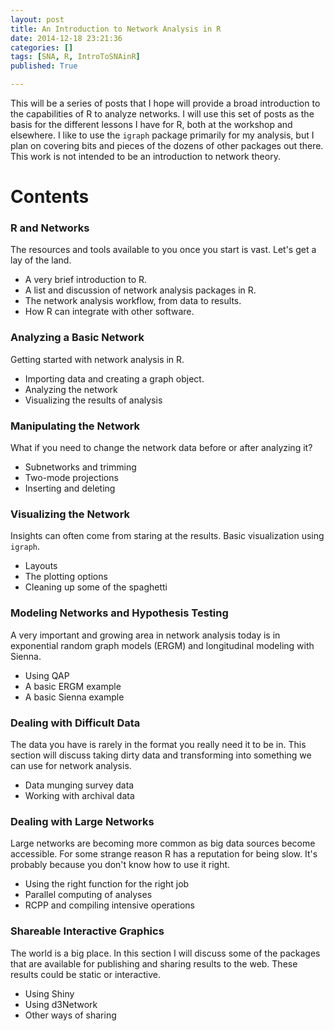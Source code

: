 ```yaml
---
layout: post
title: An Introduction to Network Analysis in R
date: 2014-12-18 23:21:36
categories: []
tags: [SNA, R, IntroToSNAinR]
published: True

---
```


This will be a series of posts that I hope will provide a broad introduction to the capabilities of R to analyze networks. I will use this set of posts as the basis for the different lessons I have for R, both at the workshop and elsewhere. I like to use the ```igraph``` package primarily for my analysis, but I plan on covering bits and pieces of the dozens of other packages out there. This work is not intended to be an introduction to network theory.


# Contents

### R and Networks
The resources and tools available to you once you start is vast. Let's get a lay of the land.

  * A very brief introduction to R.
  * A list and discussion of network analysis packages in R.
  * The network analysis workflow, from data to results. 
  * How R can integrate with other software.

### Analyzing a Basic Network
Getting started with network analysis in R.

  * Importing data and creating a graph object.
  * Analyzing the network
  * Visualizing the results of analysis

### Manipulating the Network
What if you need to change the network data before or after analyzing it?

  * Subnetworks and trimming
  * Two-mode projections
  * Inserting and deleting

### Visualizing the Network
Insights can often come from staring at the results. Basic visualization using ```igraph```.

  * Layouts
  * The plotting options
  * Cleaning up some of the spaghetti

### Modeling Networks and Hypothesis Testing
A very important and growing area in network analysis today is in exponential random graph models (ERGM) and longitudinal modeling with Sienna.

  * Using QAP
  * A basic ERGM example
  * A basic Sienna example

### Dealing with Difficult Data
The data you have is rarely in the format you really need it to be in. This section will discuss taking dirty data and transforming into something we can use for network analysis.

  * Data munging survey data
  * Working with archival data

### Dealing with Large Networks
Large networks are becoming more common as big data sources become accessible. For some strange reason R has a reputation for being slow. It's probably because you don't know how to use it right.

  * Using the right function for the right job
  * Parallel computing of analyses
  * RCPP and compiling intensive operations

### Shareable Interactive Graphics
The world is a big place. In this section I will discuss some of the packages that are available for publishing and sharing results to the web. These results could be static or interactive.

  * Using Shiny
  * Using d3Network
  * Other ways of sharing



